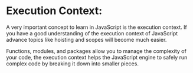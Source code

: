 # Execution Context:
A very important concept to learn in JavaScript is the execution context. If you have a good understanding of the execution context of JavaScript advance topics like hoisting and scopes will become much easier.

Functions, modules, and packages allow you to manage the complexity of your code, the execution context helps the JavaScript engine to safely run complex code by breaking it down into smaller pieces.
 